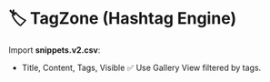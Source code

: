 # 🏷️ TagZone (Hashtag Engine)

Import **snippets.v2.csv**:
- Title, Content, Tags, Visible ✅
Use Gallery View filtered by tags.
